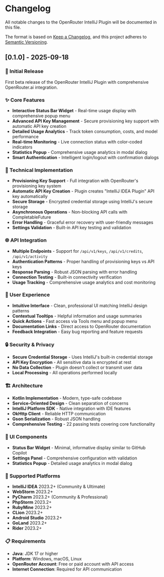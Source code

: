 # Changelog

All notable changes to the OpenRouter IntelliJ Plugin will be documented in this file.

The format is based on [Keep a Changelog](https://keepachangelog.com/en/1.0.0/),
and this project adheres to [Semantic Versioning](https://semver.org/spec/v2.0.0.html).

## [0.1.0] - 2025-09-18

### 🎉 Initial Release
First beta release of the OpenRouter IntelliJ Plugin with comprehensive OpenRouter.ai integration.

### ✨ Core Features
- **Interactive Status Bar Widget** - Real-time usage display with comprehensive popup menu
- **Advanced API Key Management** - Secure provisioning key support with automatic API key creation
- **Detailed Usage Analytics** - Track token consumption, costs, and model performance
- **Real-time Monitoring** - Live connection status with color-coded indicators
- **Statistics Popup** - Comprehensive usage analytics in modal dialog
- **Smart Authentication** - Intelligent login/logout with confirmation dialogs

### 🔧 Technical Implementation
- **Provisioning Key Support** - Full integration with OpenRouter's provisioning key system
- **Automatic API Key Creation** - Plugin creates "IntelliJ IDEA Plugin" API key automatically
- **Secure Storage** - Encrypted credential storage using IntelliJ's secure storage
- **Asynchronous Operations** - Non-blocking API calls with CompletableFuture
- **Error Handling** - Graceful error recovery with user-friendly messages
- **Settings Validation** - Built-in API key testing and validation

### 🌐 API Integration
- **Multiple Endpoints** - Support for `/api/v1/keys`, `/api/v1/credits`, `/api/v1/activity`
- **Authentication Patterns** - Proper handling of provisioning keys vs API keys
- **Response Parsing** - Robust JSON parsing with error handling
- **Connection Testing** - Built-in connectivity verification
- **Usage Tracking** - Comprehensive usage analytics and cost monitoring

### 🎯 User Experience
- **Intuitive Interface** - Clean, professional UI matching IntelliJ design patterns
- **Contextual Tooltips** - Helpful information and usage summaries
- **Quick Actions** - Fast access via Tools menu and popup menu
- **Documentation Links** - Direct access to OpenRouter documentation
- **Feedback Integration** - Easy bug reporting and feature requests

### 🔒 Security & Privacy
- **Secure Credential Storage** - Uses IntelliJ's built-in credential storage
- **API Key Encryption** - All sensitive data is encrypted at rest
- **No Data Collection** - Plugin doesn't collect or transmit user data
- **Local Processing** - All operations performed locally

### 🏗️ Architecture
- **Kotlin Implementation** - Modern, type-safe codebase
- **Service-Oriented Design** - Clean separation of concerns
- **IntelliJ Platform SDK** - Native integration with IDE features
- **OkHttp Client** - Reliable HTTP communication
- **Gson Serialization** - Robust JSON handling
- **Comprehensive Testing** - 22 passing tests covering core functionality

### 🎨 UI Components
- **Status Bar Widget** - Minimal, informative display similar to GitHub Copilot
- **Settings Panel** - Comprehensive configuration with validation
- **Statistics Popup** - Detailed usage analytics in modal dialog

### 🔧 Supported Platforms
- **IntelliJ IDEA** 2023.2+ (Community & Ultimate)
- **WebStorm** 2023.2+
- **PyCharm** 2023.2+ (Community & Professional)
- **PhpStorm** 2023.2+
- **RubyMine** 2023.2+
- **CLion** 2023.2+
- **Android Studio** 2023.2+
- **GoLand** 2023.2+
- **Rider** 2023.2+

### 📋 Requirements
- **Java**: JDK 17 or higher
- **Platform**: Windows, macOS, Linux
- **OpenRouter Account**: Free or paid account with API access
- **Internet Connection**: Required for API communication
